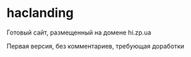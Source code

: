 # haclanding
Готовый сайт, размещенный на домене hi.zp.ua

Первая версия, без комментариев, требующая доработки
